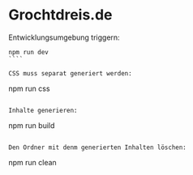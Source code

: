 # Grochtdreis.de


Entwicklungsumgebung triggern:

`````
npm run dev
````

CSS muss separat generiert werden:

`````
npm run css
````

Inhalte generieren:

`````
npm run build
````

Den Ordner mit denm generierten Inhalten löschen:

`````
npm run clean
````

